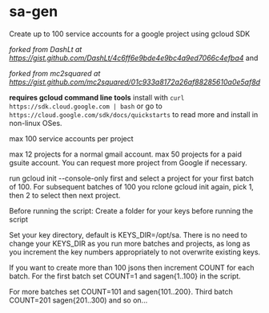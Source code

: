 # sa-gen

Create up to 100 service accounts for a google project using gcloud SDK

_forked from DashLt at https://gist.github.com/DashLt/4c6ff6e9bde4e9bc4a9ed7066c4efba4_ and

_forked from mc2squared at https://gist.github.com/mc2squared/01c933a8172a26af88285610a0e5af8d_


**requires gcloud command line tools**
install with ```curl https://sdk.cloud.google.com | bash```
or go to ```https://cloud.google.com/sdk/docs/quickstarts``` to read more and install in non-linux OSes.

max 100 service accounts per project

max 12 projects for a normal gmail account. 
max 50 projects for a paid gsuite account. You can request more project from Google if necessary.

run gcloud init --console-only first and select a project for your first batch of 100.
For subsequent batches of 100 you rclone gcloud init again, pick 1, then 2 to select then next project.

Before running the script: 
Create a folder for your keys before running the script

Set your key directory, default is KEYS_DIR=/opt/sa. There is no need to change your KEYS_DIR as you 
run more batches and projects, as long as you increment the key numbers appropriately to not overwrite existing keys.

If you want to create more than 100 jsons then increment COUNT for each batch.
For the first batch set COUNT=1 and sagen{1..100} in the script. 

For more batches set COUNT=101 and sagen{101..200}. Third batch COUNT=201 sagen{201..300) and so on...


